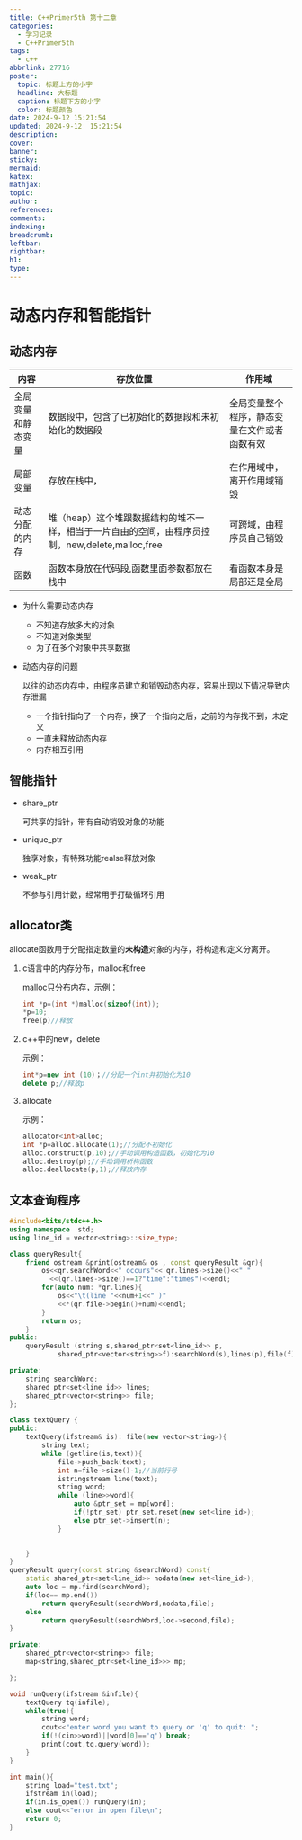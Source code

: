 ```yaml
---
title: C++Primer5th 第十二章
categories:
  - 学习记录
  - C++Primer5th
tags:
  - c++
abbrlink: 27716
poster:
  topic: 标题上方的小字
  headline: 大标题
  caption: 标题下方的小字
  color: 标题颜色
date: 2024-9-12 15:21:54
updated: 2024-9-12  15:21:54
description:
cover:
banner:
sticky:
mermaid:
katex:
mathjax:
topic:
author:
references:
comments:
indexing:
breadcrumb:
leftbar:
rightbar:
h1:
type:
---
```

# 动态内存和智能指针
## 动态内存

| 内容               | 存放位置                                                     | 作用域                                       |
| ------------------ | ------------------------------------------------------------ | -------------------------------------------- |
| 全局变量和静态变量 | 数据段中，包含了已初始化的数据段和未初始化的数据段           | 全局变量整个程序，静态变量在文件或者函数有效 |
| 局部变量           | 存放在栈中，                                                 | 在作用域中，离开作用域销毁                   |
| 动态分配的内存     | 堆（heap）这个堆跟数据结构的堆不一样，相当于一片自由的空间，由程序员控制，new,delete,malloc,free | 可跨域，由程序员自己销毁                     |
| 函数               | 函数本身放在代码段,函数里面参数都放在栈中                    | 看函数本身是局部还是全局                     |

* 为什么需要动态内存

  * 不知道存放多大的对象
  * 不知道对象类型
  * 为了在多个对象中共享数据

* 动态内存的问题

  以往的动态内存中，由程序员建立和销毁动态内存，容易出现以下情况导致内存泄漏

  * 一个指针指向了一个内存，换了一个指向之后，之前的内存找不到，未定义
  * 一直未释放动态内存
  * 内存相互引用


## 智能指针

* share_ptr 

  可共享的指针，带有自动销毁对象的功能

* unique_ptr

  独享对象，有特殊功能realse释放对象

* weak_ptr

  不参与引用计数，经常用于打破循环引用

  

## allocator类

  allocate函数用于分配指定数量的**未构造**对象的内存，将构造和定义分离开。

1. c语言中的内存分布，malloc和free

     malloc只分布内存，示例：
     
   ```cpp
   int *p=(int *)malloc(sizeof(int));
   *p=10;
   free(p)//释放 
   ```


2. c++中的new，delete

   示例：
   
   ```cpp
   int*p=new int (10)；//分配一个int并初始化为10
   delete p;//释放p
   ```
   
3. allocate

   示例：
   
   ```cpp
   allocator<int>alloc;
   int *p=alloc.allocate(1);//分配不初始化
   alloc.construct(p,10);//手动调用构造函数，初始化为10
   alloc.destroy(p);//手动调用析构函数
   alloc.deallocate(p,1);//释放内存
   ```
   
   

## 文本查询程序

```cpp
#include<bits/stdc++.h>
using namespace  std;
using line_id = vector<string>::size_type;

class queryResult{
    friend ostream &print(ostream& os , const queryResult &qr){
        os<<qr.searchWord<<" occurs"<< qr.lines->size()<<" "
          <<(qr.lines->size()==1?"time":"times")<<endl;
        for(auto num: *qr.lines){
            os<<"\t(line "<<num+1<<" )"
            <<*(qr.file->begin()+num)<<endl;
        }
        return os;
    }
public:
    queryResult (string s,shared_ptr<set<line_id>> p,
            shared_ptr<vector<string>>f):searchWord(s),lines(p),file(f){}

private:
    string searchWord;
    shared_ptr<set<line_id>> lines;
    shared_ptr<vector<string>> file;
};

class textQuery {
public:
    textQuery(ifstream& is): file(new vector<string>){
        string text;
        while (getline(is,text)){
            file->push_back(text);
            int n=file->size()-1;//当前行号
            istringstream line(text);
            string word;
            while (line>>word){
                auto &ptr_set = mp[word];
                if(!ptr_set) ptr_set.reset(new set<line_id>);
                else ptr_set->insert(n);
            }
            

​    }
}
queryResult query(const string &searchWord) const{
​    static shared_ptr<set<line_id>> nodata(new set<line_id>);
​    auto loc = mp.find(searchWord);
​    if(loc== mp.end()) 
​        return queryResult(searchWord,nodata,file);
​    else 
​        return queryResult(searchWord,loc->second,file);
}

private:
    shared_ptr<vector<string>> file;
    map<string,shared_ptr<set<line_id>>> mp;

};

void runQuery(ifstream &infile){
    textQuery tq(infile);
    while(true){
        string word;
        cout<<"enter word you want to query or 'q' to quit: ";
        if(!(cin>>word)||word[0]=='q') break;
        print(cout,tq.query(word));
    }
}

int main(){
    string load="test.txt";
    ifstream in(load);
    if(in.is_open()) runQuery(in);
    else cout<<"error in open file\n";
    return 0;
}
```

